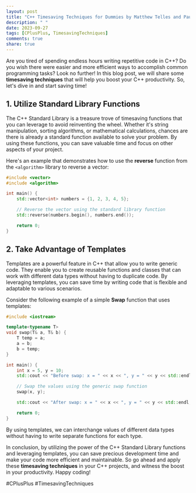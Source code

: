 ```yaml
---
layout: post
title: "C++ Timesaving Techniques for Dummies by Matthew Telles and Paul Whitehead"
description: " "
date: 2023-09-27
tags: [CPlusPlus, TimesavingTechniques]
comments: true
share: true
---
```


Are you tired of spending endless hours writing repetitive code in C++? Do you wish there were easier and more efficient ways to accomplish common programming tasks? Look no further! In this blog post, we will share some **timesaving techniques** that will help you boost your C++ productivity. So, let's dive in and start saving time!

## 1. Utilize Standard Library Functions

The C++ Standard Library is a treasure trove of timesaving functions that you can leverage to avoid reinventing the wheel. Whether it's string manipulation, sorting algorithms, or mathematical calculations, chances are there is already a standard function available to solve your problem. By using these functions, you can save valuable time and focus on other aspects of your project.

Here's an example that demonstrates how to use the **reverse** function from the `<algorithm>` library to reverse a vector:

```cpp
#include <vector>
#include <algorithm>

int main() {
    std::vector<int> numbers = {1, 2, 3, 4, 5};

    // Reverse the vector using the standard library function
    std::reverse(numbers.begin(), numbers.end());

    return 0;
}
```

## 2. Take Advantage of Templates

Templates are a powerful feature in C++ that allow you to write generic code. They enable you to create reusable functions and classes that can work with different data types without having to duplicate code. By leveraging templates, you can save time by writing code that is flexible and adaptable to various scenarios.

Consider the following example of a simple **Swap** function that uses templates:

```cpp
#include <iostream>

template<typename T>
void swap(T& a, T& b) {
    T temp = a;
    a = b;
    b = temp;
}

int main() {
    int x = 5, y = 10;
    std::cout << "Before swap: x = " << x << ", y = " << y << std::endl;

    // Swap the values using the generic swap function
    swap(x, y);

    std::cout << "After swap: x = " << x << ", y = " << y << std::endl;

    return 0;
}
```

By using templates, we can interchange values of different data types without having to write separate functions for each type.

In conclusion, by utilizing the power of the C++ Standard Library functions and leveraging templates, you can save precious development time and make your code more efficient and maintainable. So go ahead and apply these **timesaving techniques** in your C++ projects, and witness the boost in your productivity. Happy coding!

\#CPlusPlus #TimesavingTechniques